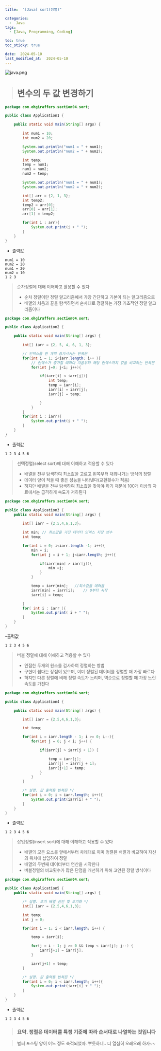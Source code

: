 ```yaml
---
title:  "[Java] sort(정렬)" 

categories:
  -  Java
tags:
  - [Java, Programming, Coding]

toc: true
toc_sticky: true

date:  2024-05-10
last_modified_at:  2024-05-10
---
```


![java.png](/assets/images/java.png)

> # 변수의 두 값 변경하기

~~~java
package com.ohgiraffers.section04.sort;

public class Application1 {

    public static void main(String[] args) {
       
        int num1 = 10;
        int num2 = 20;

        System.out.println("num1 = " + num1);
        System.out.println("num2 = " + num2);

        int temp;
        temp = num1;
        num1 = num2;
        num2 = temp;

        System.out.println("num1 = " + num1);
        System.out.println("num2 = " + num2);

        int[] arr = {2, 1, 3};
        int temp2;
        temp2 = arr[0];
        arr[0] = arr[1];
        arr[1] = temp2;

        for(int i : arr){
            System.out.print(i + " ");
        }
    }
}
~~~

- 출력값

~~~
num1 = 10
num2 = 20
num1 = 20
num2 = 10
1 2 3 
~~~

> 순차정렬에 대해 이해하고 활용할 수 있다
> - 순차 정렬이란 정렬 알고리즘에서 가장 간단하고 기본이 되는 알고리즘으로
> - 배열의 처음과 끝을 탐색하면서 순차대로 정렬하는 가장 기초적인 정렬 알고리즘이다

~~~java
package com.ohgiraffers.section04.sort;

public class Application2 {

    public static void main(String[] args) {
     
        int[] iarr = {2, 5, 4, 6, 1, 3};

        // 인덱스를 한 개씩 증가시키는 반복문
        for(int i = 1; i<iarr.length; i++ ){
            // 인덱스가 증가할 때마다 처음부터 해당 인덱스까지 값을 비교하는 반복문
            for(int j=0; j<i; j++){

                if(iarr[i] < iarr[j]){
                    int temp;
                    temp = iarr[i];
                    iarr[i] = iarr[j];
                    iarr[j] = temp;

                }
            }
        }
        for(int i : iarr){
            System.out.print(i + " ");
        }
    }
}
~~~

- 출력값

~~~
1 2 3 4 5 6 
~~~

> 선택정렬(select sort)에 대해 이해하고 적응할 수 있다
> - 배열을 전부 탐색하여 최소값을 고르고 왼쪽부터 채워나가는 방식의 정렬
> - 데이터 양이 적을 때 좋은 성능을 나타낸다(교환횟수가 적음)
> - 하지만 배열을 전부 탐색하여 최소값을 찾아야 하기 때문에 100개 이상의 자료에서는 급격하게 속도가 저하된다

~~~java
package com.ohgiraffers.section04.sort;

public class Application3 {
    public static void main(String[] args) {
   
        int[] iarr = {2,5,4,6,1,3};

        int min; // 최소값을 가진 데이터 인덱스 저장 변수
        int temp;

        for(int i = 0; i<iarr.length -1; i++){
            min = i;
            for(int j = i + 1; j<iarr.length; j++){

                if(iarr[min] > iarr[j]){
                    min =j;
                }
            }

            temp = iarr[min];   //최소값을 데러옴
            iarr[min] = iarr[i];    // 0부터 시작
            iarr[i] = temp;

        }
        for( int i : iarr ){
            System.out.print( i + " ");
        }
    }
}
~~~

-출력값

~~~
1 2 3 4 5 6 
~~~

> 버블 정렬에 대해 이해하고 적응할 수 있다
> - 인접한 두개의 원소를 검사하여 정렬하는 방법
> - 구현이 쉽다는 장점이 있으며, 이미 정렬된 데이터를 정렬할 때 가장 빠르다
> - 하지만 다른 정렬에 비해 정렬 속도가 느리며, 역순으로 정렬할 때 가장 느린 속도를 가진다

~~~java
package com.ohgiraffers.section04.sort;

public class Application4 {

    public static void main(String[] args) {

        int[] iarr = {2,5,4,6,1,3};

        int temp;

        for(int i = iarr.length - 1; i >= 0; i--){
            for(int j = 0; j < i; j++) {

                if(iarr[j] > iarr[j + 1]) {

                    temp = iarr[j];
                    iarr[j] = iarr[j + 1];
                    iarr[j+1] = temp;
                }
            }
        }

        /* 설명. 값 출력용 반복문 */
        for(int i = 0; i < iarr.length; i++){
            System.out.print(iarr[i] + " ");
        }
    }
}
~~~

- 출력값

~~~
1 2 3 4 5 6 
~~~

> 삽입정렬(insert sort)에 대해 이해하고 적용할 수 있다
> - 배열의 모든 요소를 앞에서부터 차례대로 이미 정렬된 배열과 비교하여 자신의 위치에 삽입하여 정렬
> - 배열의 두번째 데이터부터 연산을 시작한다
> - 버블정렬의 비교횟수가 많은 단점을 개선하기 위해 고안된 정렬 방식이다

~~~java
package com.ohgiraffers.section04.sort;

public class Application5 {
    public static void main(String[] args) {

        /* 설명. 초기 배열 선언 및 초기화 */
        int[] iarr = {2,5,4,6,1,3};

        int temp;
        int j = 0;

        for(int i = 1; i < iarr.length; i++) {

            temp = iarr[i];

            for(j = i - 1; j >= 0 && temp < iarr[j]; j--) {
                iarr[j+1] = iarr[j];
            }

            iarr[j+1] = temp;
        }

        /* 설명. 값 출력용 반복문 */
        for(int i = 0; i < iarr.length; i++){
            System.out.print(iarr[i] + " ");
        }
    }
}
~~~

- 출력값

~~~
1 2 3 4 5 6 
~~~

> ### 요약. 정렬은 데이터를 특정 기준에 따라 순서대로 나열하는 것입니다

> 벌써 포스팅 양이 어느 정도 축적되었따. 뿌듯하네.. 더 열심히 오래오래 하자~~
